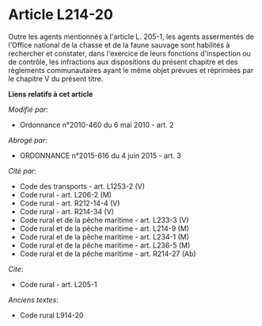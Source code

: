 # Article L214-20

Outre les agents mentionnés à l'article L. 205-1, les agents assermentés de l'Office national de la chasse et de la faune
sauvage sont habilités à rechercher et constater, dans l'exercice de leurs fonctions d'inspection ou de contrôle, les
infractions aux dispositions du présent chapitre et des règlements communautaires ayant le même objet prévues et réprimées
par le chapitre V du présent titre.

**Liens relatifs à cet article**

_Modifié par_:

  - Ordonnance n°2010-460 du 6 mai 2010 - art. 2

_Abrogé par_:

  - ORDONNANCE n°2015-616 du 4 juin 2015 - art. 3

_Cité par_:

  - Code des transports - art. L1253-2 (V)
  - Code rural - art. L206-2 (M)
  - Code rural - art. R212-14-4 (V)
  - Code rural - art. R214-34 (V)
  - Code rural et  de la pêche maritime - art. L233-3 (V)
  - Code rural et de la pêche maritime - art. L214-9 (M)
  - Code rural et de la pêche maritime - art. L234-1 (M)
  - Code rural et de la pêche maritime - art. L236-5 (M)
  - Code rural et de la pêche maritime - art. R214-27 (Ab)

_Cite_:

  - Code rural - art. L205-1

_Anciens textes_:

  - Code rural L914-20
